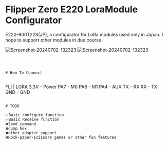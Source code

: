 # Flipper Zero E220 LoraModule Configurator

E220-900T22S(JP), a configurator for LoRa modules used only in Japan.
I hope to support other modules in due course.

![Screenshot-20240702-132323](https://github.com/crackerjacques/Flipper_E220_Lora_Module_Configurator/assets/129548912/80d38869-2e21-4a0a-863f-c076f8f5bc5f)
![Screenshot-20240702-132323](https://github.com/crackerjacques/Flipper_E220_Lora_Module_Configurator/assets/129548912/d74e1b23-4a42-4278-a3ab-1cb0472648eb)

```



# How To Connect


```
FLI  | LORA
3.3V - Power
PA7 - M0
PA6 - M1
PA4 - AUX
TX - RX
RX - TX
GND -  GND
```

# TODO

✅Basic configure function
✅Basic Receive function
❌Send command
❌dump hex
❌other adapter support
❌Rock-paper-scissors games or other fun features
```
